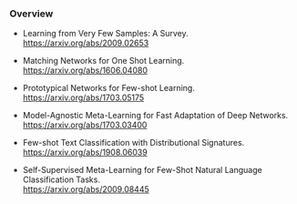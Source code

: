 ### Overview  
- Learning from Very Few Samples: A Survey.  
https://arxiv.org/abs/2009.02653  

- Matching Networks for One Shot Learning.  
https://arxiv.org/abs/1606.04080  

- Prototypical Networks for Few-shot Learning.  
https://arxiv.org/abs/1703.05175

- Model-Agnostic Meta-Learning for Fast Adaptation of Deep Networks.  
https://arxiv.org/abs/1703.03400

- Few-shot Text Classification with Distributional Signatures.  
https://arxiv.org/abs/1908.06039

- Self-Supervised Meta-Learning for Few-Shot Natural Language Classification Tasks.  
https://arxiv.org/abs/2009.08445

